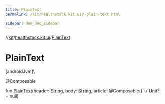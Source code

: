 ```yaml
---
title: PlainText
permalink: /kit/healthstack.kit.ui/-plain-text.html

sidebar: dev_doc_sidebar
---
```

//[kit](../../index.html)/[healthstack.kit.ui](index.html)/[PlainText](-plain-text.html)



# PlainText



[androidJvm]\




@Composable



fun [PlainText](-plain-text.html)(header: [String](https://kotlinlang.org/api/latest/jvm/stdlib/kotlin/-string/index.html), body: [String](https://kotlinlang.org/api/latest/jvm/stdlib/kotlin/-string/index.html), article: @Composable() -&gt; [Unit](https://kotlinlang.org/api/latest/jvm/stdlib/kotlin/-unit/index.html)? = null)




